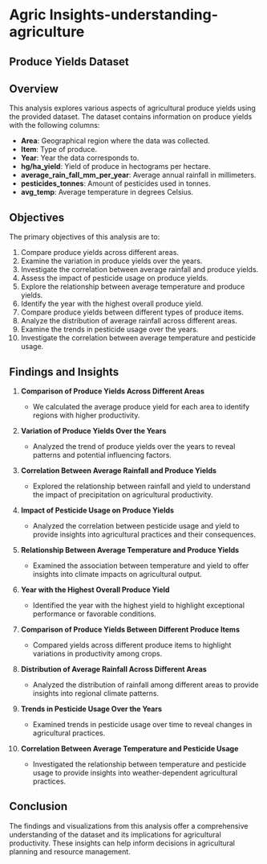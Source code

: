 # Agric Insights-understanding-agriculture

## Produce Yields Dataset

## Overview

This analysis explores various aspects of agricultural produce yields using the provided dataset. The dataset contains information on produce yields with the following columns:

- **Area**: Geographical region where the data was collected.
- **Item**: Type of produce.
- **Year**: Year the data corresponds to.
- **hg/ha_yield**: Yield of produce in hectograms per hectare.
- **average_rain_fall_mm_per_year**: Average annual rainfall in millimeters.
- **pesticides_tonnes**: Amount of pesticides used in tonnes.
- **avg_temp**: Average temperature in degrees Celsius.

## Objectives

The primary objectives of this analysis are to:

1. Compare produce yields across different areas.
2. Examine the variation in produce yields over the years.
3. Investigate the correlation between average rainfall and produce yields.
4. Assess the impact of pesticide usage on produce yields.
5. Explore the relationship between average temperature and produce yields.
6. Identify the year with the highest overall produce yield.
7. Compare produce yields between different types of produce items.
8. Analyze the distribution of average rainfall across different areas.
9. Examine the trends in pesticide usage over the years.
10. Investigate the correlation between average temperature and pesticide usage.

## Findings and Insights

1. **Comparison of Produce Yields Across Different Areas**
    - We calculated the average produce yield for each area to identify regions with higher productivity.

2. **Variation of Produce Yields Over the Years**
    - Analyzed the trend of produce yields over the years to reveal patterns and potential influencing factors.

3. **Correlation Between Average Rainfall and Produce Yields**
    - Explored the relationship between rainfall and yield to understand the impact of precipitation on agricultural productivity.

4. **Impact of Pesticide Usage on Produce Yields**
    - Analyzed the correlation between pesticide usage and yield to provide insights into agricultural practices and their consequences.

5. **Relationship Between Average Temperature and Produce Yields**
    - Examined the association between temperature and yield to offer insights into climate impacts on agricultural output.

6. **Year with the Highest Overall Produce Yield**
    - Identified the year with the highest yield to highlight exceptional performance or favorable conditions.

7. **Comparison of Produce Yields Between Different Produce Items**
    - Compared yields across different produce items to highlight variations in productivity among crops.

8. **Distribution of Average Rainfall Across Different Areas**
    - Analyzed the distribution of rainfall among different areas to provide insights into regional climate patterns.

9. **Trends in Pesticide Usage Over the Years**
    - Examined trends in pesticide usage over time to reveal changes in agricultural practices.

10. **Correlation Between Average Temperature and Pesticide Usage**
    - Investigated the relationship between temperature and pesticide usage to provide insights into weather-dependent agricultural practices.

## Conclusion

The findings and visualizations from this analysis offer a comprehensive understanding of the dataset and its implications for agricultural productivity. These insights can help inform decisions in agricultural planning and resource management.
